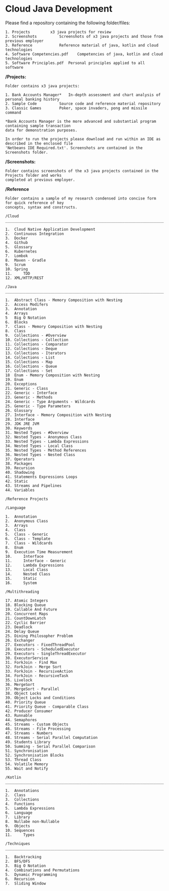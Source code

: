 <h1>Cloud Java Development</h1>

Please find a repository containing the following folder/files:

	1. Projects			x3 java projects for review
	2. Screenshots			Screenshots of x3 java projects and those from previous employer
	3. Reference			Reference material of java, kotlin and cloud technologies
	4. Software Competencies.pdf	Competencies of java, kotlin and cloud technologies
	5. Software Principles.pdf	Personal principles applied to all software

**/Projects:**

	Folder contains x3 java projects:

	1. Bank Accounts Manager*	In-depth assessment and chart analysis of personal banking history
	2. Sample Code			Source code and reference material repository
	3. Classic Games		Poker, space invaders, pong and missile command
	
	*Bank Accounts Manager is the more advanced and substantial program containing sample transaction
	data for demonstration purposes.

	In order to run the projects please download and run within an IDE as described in the enclosed file
	'Netbeans IDE Required.txt'. Screenshots are contained in the Screenshots folder.

**/Screenshots:**

	Folder contains screenshots of the x3 java projects contained in the Projects folder and works
	completed at previous employer.

**/Reference**

	Folder contains a sample of my research condensed into concise form for quick reference of key
	concepts, syntax and constructs.

	/Cloud
	_______________________________________________________________________________________________________

	1.	Cloud Native Application Development
	2. 	Continuous Integration
	3.	Docker
	4.	Github
	5.	Glossary
	6.	Kubernetes
	7.	Lombok
	8.	Maven - Gradle
	9.	Scrum
	10.	Spring
	11. 	TDD	
	12.	XML/HTTP/REST

	/Java
	_______________________________________________________________________________________________________

	1. 	Abstract Class - Memory Composition with Nesting
	2.	Access Modifers
	3.	Annotation
	4.	Arrays
	5	Big O Notation
	6.	Blocks
	7.	Class - Memory Composition with Nesting
	8.	Class
	9.	Collections - #Overview
	10.	Collections - Collection
	11.	Collections - Comparator
	12.	Collections - Deque
	13.	Collections - Iterators
	14.	Collections - List
	15.	Collections - Map
	16.	Collections - Queue
	17.	Collections - Set
	18	Enum - Memory Composition with Nesting
	19.	Enum
	20.	Exceptions
	21.	Generic - Class
	22.	Generic - Interface
	23.	Generic - Methods
	24.	Generic - Type Arguments - Wildcards
	25.	Generic - Type Parameters
	26.	Glossary
	27.	Interface - Memory Composition with Nesting
	28.	Interface
	29.	JDK JRE JVM
	30.	Keywords
	31.	Nested Types - #Overview
	32.	Nested Types - Anonymous Class
	33.	Nested Types - Lambda Expressions
	34.	Nested Types - Local Class
	35.	Nested Types - Method References
	36.	Nested Types - Nested Class
	37.	Operators
	38.	Packages
	39.	Recursion
	40.	Shadowing
	41.	Statements Expressions Loops
	42.	Static
	43.	Streams and Pipelines
	44.	Variables

	/Reference Projects

	/Language

	1. 	Annotation
	2. 	Anonymous Class
	3. 	Arrays
	4. 	Class
	5. 	Class - Generic
	6. 	Class - Template
	7. 	Class - Wildcards
	8. 	Enum
	9. 	Execution Time Measurement
	10. 	Interface
	11. 	Interface - Generic
	12. 	Lambda Expressions
	13. 	Local Class
	14. 	Nested Class
	15. 	Static
	16. 	System

	/Multithreading

	17.	Atomic Integers
	18.	Blocking Queue
	19.	Callable And Future
	20.	Concurrent Maps
	21.	CountDownLatch
	22.	Cyclic Barrier
	23.	Deadlock
	24.	Delay Queue
	25.	Dining Philosopher Problem
	26.	Exchanger
	27.	Executors - FixedThreadPool
	28.	Executors - ScheduledExecutor
	29.	Executors - SingleThreadExecutor
	30.	ExecutorService
	31.	ForkJoin - Find Max
	32.	ForkJoin - Merge Sort
	33.	ForkJoin - RecursiveAction
	34.	ForkJoin - RecursiveTask
	35.	Livelock
	36.	MergeSort
	37.	MergeSort - Parallel
	38.	Object Locks
	39.	Object Locks and Conditions
	40.	Priority Queue
	41.	Priority Queue - Comparable Class
	42.	Producer Consumer
	43.	Runnable
	44.	Semaphores
	45.	Streams - Custom Objects
	46.	Streams - File Processing
	47.	Streams - Numbers
	48.	Streams - Serial Parallel Computation
	49.	Students Library
	50.	Summing - Serial Parallel Comparison
	51.	Synchronisation
	52.	Synchronisation Blocks
	53.	Thread Class
	54.	Volatile Memory
	55.	Wait and Notify

	/Kotlin
	_______________________________________________________________________________________________________

	1. 	Annotations
	2.	Class
	3. 	Collections
	4.	Functions
	5. 	Lambda Expressions
	6.	Language
	7. 	Library
	8.	Nullabe non-Nullable
	9. 	Objects
	10.	Sequences
	11. 	Types

	/Techniques
	_______________________________________________________________________________________________________

	1. 	Backtracking
	2.	BFS/DFS
	3. 	Big O Notation
	4.	Combinations and Permutations
	5. 	Dynamic Programming
	6.	Recursion
	7.	Sliding Window